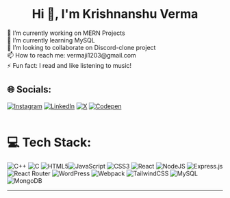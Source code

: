 <h1 align="center">Hi 👋, I'm Krishnanshu Verma</h1>
🔭 I’m currently working on MERN Projects<br>🌱 I’m currently learning MySQL<br>👯 I’m looking to collaborate on Discord-clone project<br>📫 How to reach me: vermaji1203@gmail.com<br>⚡ Fun fact: I read and like listening to music!</br>


## 🌐 Socials:
[![Instagram](https://img.shields.io/badge/Instagram-%23E4405F.svg?logo=Instagram&logoColor=white)](https://instagram.com/https://www.instagram.com/.verma_ji_1203/) [![LinkedIn](https://img.shields.io/badge/LinkedIn-%230077B5.svg?logo=linkedin&logoColor=white)](https://www.linkedin.com/in/krishnanshu-verma/) [![X](https://img.shields.io/badge/X-black.svg?logo=X&logoColor=white)](https://twitter.com/KrishnanshuVer1) [![Codepen](https://img.shields.io/badge/Codepen-000000?style=for-the-badge&logo=codepen&logoColor=white)](https://codepen.io/Krishnanshu-Verma) </br></br>

# 💻 Tech Stack:
![C++](https://img.shields.io/badge/c++-%2300599C.svg?style=for-the-badge&logo=c%2B%2B&logoColor=white) ![C](https://img.shields.io/badge/c-%2300599C.svg?style=for-the-badge&logo=c&logoColor=white) ![HTML5](https://img.shields.io/badge/html5-%23E34F26.svg?style=for-the-badge&logo=html5&logoColor=white)![JavaScript](https://img.shields.io/badge/javascript-%23323330.svg?style=for-the-badge&logo=javascript&logoColor=%23F7DF1E) ![CSS3](https://img.shields.io/badge/css3-%231572B6.svg?style=for-the-badge&logo=css3&logoColor=white) ![React](https://img.shields.io/badge/react-%2320232a.svg?style=for-the-badge&logo=react&logoColor=%2361DAFB) ![NodeJS](https://img.shields.io/badge/node.js-6DA55F?style=for-the-badge&logo=node.js&logoColor=white) ![Express.js](https://img.shields.io/badge/express.js-%23404d59.svg?style=for-the-badge&logo=express&logoColor=%2361DAFB) ![React Router](https://img.shields.io/badge/React_Router-CA4245?style=for-the-badge&logo=react-router&logoColor=white) ![WordPress](https://img.shields.io/badge/WordPress-%23117AC9.svg?style=for-the-badge&logo=WordPress&logoColor=white) ![Webpack](https://img.shields.io/badge/webpack-%238DD6F9.svg?style=for-the-badge&logo=webpack&logoColor=black) ![TailwindCSS](https://img.shields.io/badge/tailwindcss-%2338B2AC.svg?style=for-the-badge&logo=tailwind-css&logoColor=white) ![MySQL](https://img.shields.io/badge/mysql-%2300000f.svg?style=for-the-badge&logo=mysql&logoColor=white) ![MongoDB](https://img.shields.io/badge/MongoDB-%234ea94b.svg?style=for-the-badge&logo=mongodb&logoColor=white)  
<!-- # 📊 GitHub Stats:
![](https://github-readme-stats.vercel.app/api?username=Tusharahuja14&theme=dark&hide_border=false&include_all_commits=false&count_private=false)
![](https://github-readme-streak-stats.herokuapp.com/?user=Tusharahuja14&theme=dark&hide_border=false)<br/>
![](https://github-readme-stats.vercel.app/api/top-langs/?username=verma1203&theme=dark&hide_border=false&include_all_commits=false&count_private=false&layout=compact)

## 🏆 GitHub Trophies
![](https://github-profile-trophy.vercel.app/?username=verma1203&theme=radical&no-frame=false&no-bg=true&margin-w=4)

### 🔝 Top Contributed Repo
![](https://github-contributor-stats.vercel.app/api?username=verma1203&limit=5&theme=dark&combine_all_yearly_contributions=true) -->

---


<!-- Proudly created with GPRM ( https://gprm.itsvg.in ) -->
